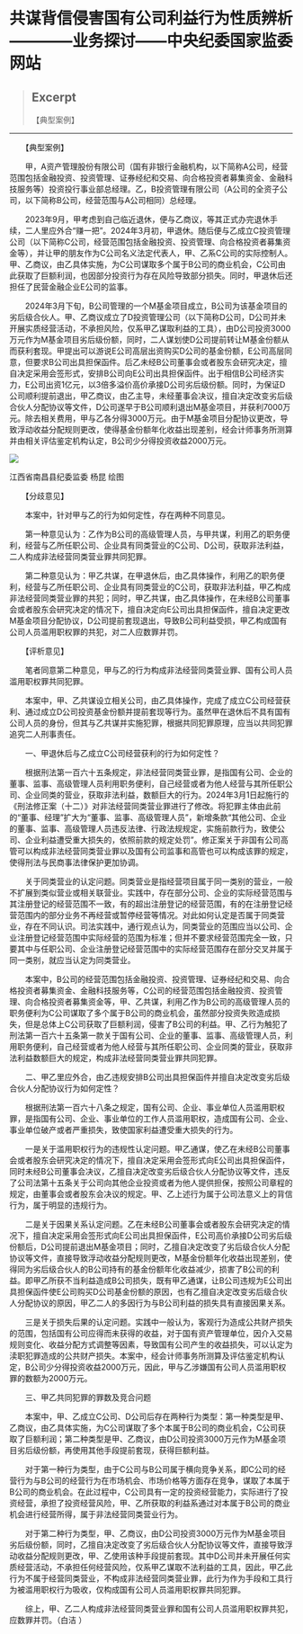 
# 共谋背信侵害国有公司利益行为性质辨析————业务探讨——中央纪委国家监委网站

> ## Excerpt
> 【典型案例】

---
　　【典型案例】

　　甲，A资产管理股份有限公司（国有非银行金融机构，以下简称A公司，经营范围包括金融投资、投资管理、证券经纪和交易、向合格投资者募集资金、金融科技服务等）投资投行事业部总经理。乙，B投资管理有限公司（A公司的全资子公司，以下简称B公司，经营范围与A公司相同）总经理。

　　2023年9月，甲考虑到自己临近退休，便与乙商议，等其正式办完退休手续，二人里应外合“赚一把”。2024年3月初，甲退休。随后便与乙成立C投资管理公司（以下简称C公司，经营范围包括金融投资、投资管理、向合格投资者募集资金等），并让甲的朋友作为C公司名义法定代表人，甲、乙系C公司的实际控制人。甲、乙商议，由乙具体实施，为C公司谋取多个属于B公司的商业机会，C公司由此获取了巨额利润，也因部分投资行为存在风险导致部分损失。同时，甲退休后还担任了民营金融企业E公司的监事。

　　2024年3月下旬，B公司管理的一个M基金项目成立，B公司为该基金项目的劣后级合伙人。甲、乙商议成立了D投资管理公司（以下简称D公司，D公司并未开展实质经营活动，不承担风险，仅系甲乙谋取利益的工具），由D公司投资3000万元作为M基金项目劣后级份额，同时，二人谋划使D公司提前转让M基金份额从而获利套现。甲提出可以游说E公司高层出资购买D公司的基金份额，E公司高层同意，但要求B公司出具担保函件。后乙未经B公司董事会或者股东会研究决定，擅自决定采用会签形式，安排B公司向E公司出具担保函件。出于相信B公司经济实力，E公司出资1亿元，以3倍多溢价高价承接D公司劣后级份额。同时，为保证D公司顺利提前退出，甲乙商议，由乙主导，未经董事会决议，擅自决定改变劣后级合伙人分配协议等文件，D公司遂早于B公司顺利退出M基金项目，并获利7000万元。除去相关费用，甲与乙各分得3000万元。由于M基金项目分配协议更改，导致浮动收益分配规则更改，使得基金份额年化收益出现差别，经会计师事务所测算并由相关评估鉴定机构认定，B公司少分得投资收益2000万元。

![](https://www.ccdi.gov.cn/hdjln/ywtt/202405/W020240530369749317448.jpeg)

江西省南昌县纪委监委 杨昆 绘图

　　【分歧意见】

　　本案中，针对甲与乙的行为如何定性，存在两种不同意见。

　　第一种意见认为：乙作为B公司的高级管理人员，与甲共谋，利用乙的职务便利，经营与乙所任职公司、企业具有同类营业的C公司、D公司，获取非法利益，二人构成非法经营同类营业罪共同犯罪。

　　第二种意见认为：甲乙共谋，在甲退休后，由乙具体操作，利用乙的职务便利，经营与乙所任职公司、企业具有同类营业的C公司，获取非法利益，甲乙构成非法经营同类营业罪的共犯；同时，甲乙共谋，由乙具体操作，在未经B公司董事会或者股东会研究决定的情况下，擅自决定向E公司出具担保函件，擅自决定更改M基金项目分配协议，D公司提前套现退出，导致B公司利益受损，甲乙构成国有公司人员滥用职权罪的共犯，对二人应数罪并罚。

　　【评析意见】

　　笔者同意第二种意见，甲与乙的行为构成非法经营同类营业罪、国有公司人员滥用职权罪共同犯罪。

　　本案中，甲、乙共谋设立相关公司，由乙具体操作，完成了成立C公司经营获利、通过成立D公司投资基金份额并提前套现等行为。虽然甲在退休后不具有国有公司人员的身份，但其与乙共谋并实施犯罪，根据共同犯罪原理，应当以共同犯罪追究二人刑事责任。

　　一、甲退休后与乙成立C公司经营获利的行为如何定性？

　　根据刑法第一百六十五条规定，非法经营同类营业罪，是指国有公司、企业的董事、监事、高级管理人员利用职务便利，自己经营或者为他人经营与其所任职公司、企业同类的营业，获取非法利益，数额巨大的行为。2024年3月1日起施行的《刑法修正案（十二）》对非法经营同类营业罪进行了修改。将犯罪主体由此前的“董事、经理”扩大为“董事、监事、高级管理人员”，新增条款“其他公司、企业的董事、监事、高级管理人员违反法律、行政法规规定，实施前款行为，致使公司、企业利益遭受重大损失的，依照前款的规定处罚”。修正案关于非国有公司高管可以构成非法经营同类营业罪以及国有公司监事和高管也可以构成该罪的规定，使得刑法与民商事法律保护更加协调。

　　关于同类营业的认定问题。同类营业是指经营项目属于同一类别的营业，一般不扩展到类似营业或相关联营业。实践中，存在部分公司、企业的实际经营范围与其注册登记的经营范围不一致，有的超出注册登记的经营范围，有的在注册登记经营范围内的部分业务不再经营或暂停经营等情况。对此如何认定是否属于同类营业，存在不同认识。司法实践中，通行观点认为，同类营业的范围应当以公司、企业注册登记经营范围中实际经营的范围为标准；但并不要求经营范围完全一致，只要其中与任职公司、企业注册登记经营范围中的实际经营范围存在部分交叉并属于同一类别，就应当认定为同类营业。

　　本案中，B公司的经营范围包括金融投资、投资管理、证券经纪和交易、向合格投资者募集资金、金融科技服务等，C公司的经营范围包括金融投资、投资管理、向合格投资者募集资金等，甲、乙共谋，利用乙作为B公司的高级管理人员的职务便利为C公司谋取了多个属于B公司的商业机会，虽然部分投资失败造成损失，但是总体上C公司获取了巨额利润，侵害了B公司的利益。甲、乙行为触犯了刑法第一百六十五条第一款关于国有公司、企业的董事、监事、高级管理人员，利用职务便利，自己经营或者为他人经营与其所任职公司、企业同类的营业，获取非法利益数额巨大的规定，构成非法经营同类营业罪共同犯罪。

　　二、甲乙里应外合，由乙违规安排B公司出具担保函件并擅自决定改变劣后级合伙人分配协议行为如何定性？

　　根据刑法第一百六十八条之规定，国有公司、企业、事业单位人员滥用职权罪，是指国有公司、企业、事业单位的工作人员滥用职权，造成国有公司、企业、事业单位破产或者严重损失，致使国家利益遭受重大损失的行为。

　　一是关于滥用职权行为的违规性认定问题。甲乙通谋，使乙在未经B公司董事会或者股东会研究决定的情况下，擅自决定采用会签形式向E公司出具担保函件，同时未经B公司董事会决议，乙擅自决定改变劣后级合伙人分配协议等文件，违反了公司法第十五条关于公司向其他企业投资或者为他人提供担保，按照公司章程的规定，由董事会或者股东会决议的规定。甲、乙上述行为属于公司法意义上的背信行为，属于明显的违规行为。

　　二是关于因果关系认定问题。乙在未经B公司董事会或者股东会研究决定的情况下，擅自决定采用会签形式向E公司出具担保函件，E公司高价承接D公司劣后级份额后，D公司提前退出M基金项目；同时，乙擅自决定改变了劣后级合伙人分配协议等文件，直接导致浮动收益分配规则更改，M基金份额年化收益出现差别，使得同为劣后级合伙人的B公司持有的基金份额年化收益减少，损害了B公司的利益。即甲乙所获不当利益造成B公司损失，既有甲乙通谋，让B公司违规为E公司出具担保函件使E公司购买D公司基金份额的原因，也有乙擅自决定改变劣后级合伙人分配协议的原因，甲乙二人的多因行为与B公司利益的损失具有直接因果关系。

　　三是关于损失后果的认定问题。实践中一般认为，客观行为造成公共财产损失的范围，包括国有公司应得而未获得的收益，对于国有资产管理单位，因介入交易规则变化、收益分配方式调整等因素，导致国有公司产生的收益损失，可以认定为渎职犯罪造成的公共财产损失。本案中，经会计师事务所测算及评估鉴定机构认定，B公司少分得投资收益2000万元，因此，甲与乙涉嫌国有公司人员滥用职权罪的数额为2000万元。

　　三、甲乙共同犯罪的罪数及竞合问题

　　本案中，甲、乙成立C公司、D公司后存在两种行为类型：第一种类型是甲、乙商议，由乙具体实施，为C公司谋取了多个本属于B公司的商业机会，C公司获取了巨额利润；第二种类型是甲、乙商议，由D公司投资3000万元作为M基金项目劣后级份额，再使用其他手段提前套现，获得巨额利益。

　　对于第一种行为类型，由于C公司与B公司属于横向竞争关系，即C公司的经营行为与B公司的经营行为在市场机会、市场价格等方面存在竞争，谋取了本属于B公司的商业机会。在此过程中，C公司具有一定的投资经营能力，实际进行了投资经营，承担了投资经营风险，甲、乙所获取的利益系通过对本属于B公司的商业机会进行经营所得，属于非法经营同类营业行为。

　　对于第二种行为类型，甲、乙商议，由D公司投资3000万元作为M基金项目劣后级份额，同时，乙擅自决定改变了劣后级合伙人分配协议等文件，直接导致浮动收益分配规则更改，甲、乙使用该种手段提前套现。其中D公司并未开展任何实质经营活动，不承担任何经营风险，仅系甲乙谋取不法利益的工具，因此，甲乙此行为不属于经营同类营业，不构成非法经营同类营业罪，此行为作为手段和工具行为被滥用职权行为吸收，仅构成国有公司人员滥用职权罪共同犯罪。

　　综上，甲、乙二人构成非法经营同类营业罪和国有公司人员滥用职权罪共犯，应数罪并罚。（白洁 ）
